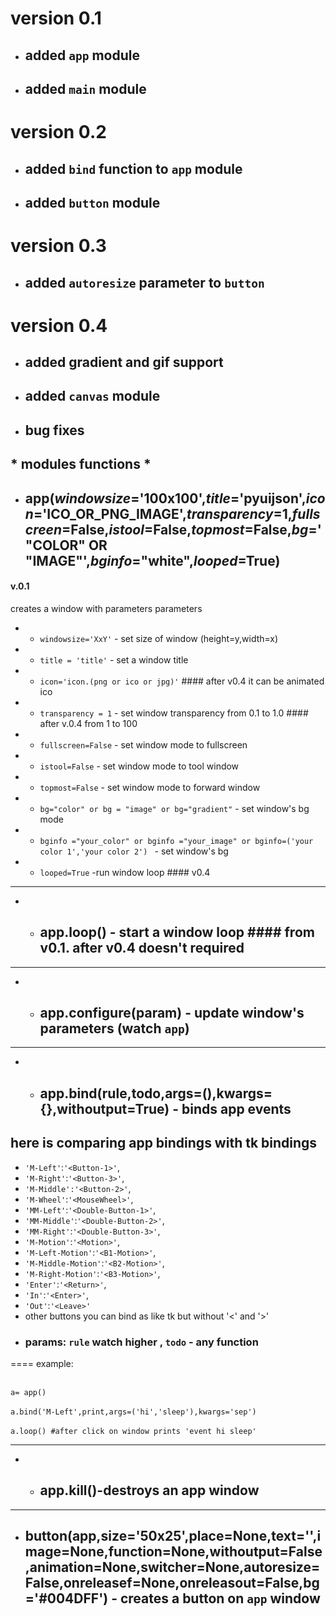 # version 0.1 #
- ##  added `app` module ##
- ## added ` main ` module ##
# version 0.2 #
- ## added `bind` function to `app` module
- ## added `button` module
# version 0.3
- ## added `autoresize` parameter to `button`
# version 0.4
- ## added gradient and gif support
- ## added `canvas` module   
- ## bug fixes
## * modules functions * 
- ## app(*windowsize*='100x100',*title*='pyuijson',*icon*='ICO_OR_PNG_IMAGE',*transparency*=1,*fullscreen*=False,*istool*=False,*topmost*=False,*bg*='"COLOR" OR "IMAGE"',*bginfo*="white",*looped*=True)
 #### v.0.1 
creates a window with parameters parameters 
- - `windowsize='XxY'` - set size of window (height=y,width=x) 
- - `title = 'title'` - set a window title 
- - `icon='icon.(png or ico or jpg)'` #### after v0.4 it can be animated ico
- - `transparency = 1` - set window transparency from 0.1 to 1.0 #### after v.0.4 from 1 to 100 
- - `fullscreen=False` - set window mode to fullscreen
- - `istool=False` - set window mode to tool window
- - `topmost=False` - set window mode to forward window
- - `bg="color" or bg = "image" or bg="gradient"` - set window's bg mode
- - `bginfo ="your_color" or bginfo ="your_image" or bginfo=('your color 1','your color 2') ` - set window's bg
- - `looped=True` -run window loop #### v0.4 
***
- - ## app.loop() - start a window loop #### from v0.1. after v0.4 doesn't required 
***
- - ## app.configure(param) - update window's parameters (watch `app`) 
***
- - ## app.bind(rule,todo,args=(),kwargs={},withoutput=True) - binds app events
## here is comparing app bindings with tk bindings
- `'M-Left'`:`'<Button-1>'`,
- `'M-Right'`:`'<Button-3>'`,
- `'M-Middle':'<Button-2>'`,
- `'M-Wheel'`:`'<MouseWheel>'`,
- `'MM-Left'`:`'<Double-Button-1>'`,
- `'MM-Middle'`:`'<Double-Button-2>'`,
- `'MM-Right'`:`'<Double-Button-3>'`,
- `'M-Motion'`:`'<Motion>'`,
- `'M-Left-Motion'`:`'<B1-Motion>'`,
- `'M-Middle-Motion'`:`'<B2-Motion>'`,
- `'M-Right-Motion'`:`'<B3-Motion>'`,
- `'Enter'`:`'<Return>'`,
- `'In'`:`'<Enter>'`,
- `'Out'`:`'<Leave>'`
- other buttons you can bind as like tk but without '<' and '>'
- ### params: `rule` watch higher , `todo` - any function
====
example: 

<br> `a= app()` <br /> 
<br> `a.bind('M-Left',print,args=('hi','sleep'),kwargs='sep')` <br />
<br> `a.loop() #after click on window prints 'event hi sleep'` <br /> 
*** 
- - ## app.kill()-destroys an app window
***
- ## button(app,size='50x25',place=None,text='',image=None,function=None,withoutput=False,animation=None,switcher=None,autoresize=False,onreleasef=None,onreleasout=False,bg='#004DFF') - creates a button on `app` window




